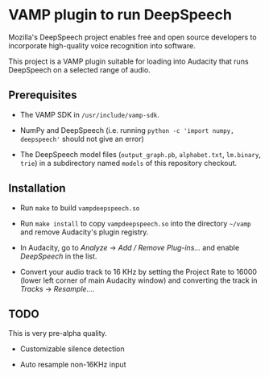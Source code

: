 VAMP plugin to run DeepSpeech
=============================

Mozilla's DeepSpeech project enables free and open source developers to incorporate high-quality voice recognition into software.

This project is a VAMP plugin suitable for loading into Audacity
that runs DeepSpeech on a selected range of audio.

Prerequisites
-------------

* The VAMP SDK in `/usr/include/vamp-sdk`.

* NumPy and DeepSpeech (i.e. running `python -c 'import numpy, deepspeech'` should not give an error)

* The DeepSpeech model files
  (`output_graph.pb`, `alphabet.txt`, `lm.binary`, `trie`)
  in a subdirectory named `models` of this repository checkout.

Installation
------------

* Run `make` to build `vampdeepspeech.so`

* Run `make install` to copy `vampdeepspeech.so` into the directory `~/vamp`
  and remove Audacity's plugin registry.

* In Audacity, go to *Analyze* → *Add / Remove Plug-ins...*
  and enable *DeepSpeech* in the list.

* Convert your audio track to 16 KHz
  by setting the Project Rate to 16000
  (lower left corner of main Audacity window)
  and converting the track in *Tracks* → *Resample...*.

TODO
----

This is very pre-alpha quality.

* Customizable silence detection

* Auto resample non-16KHz input
